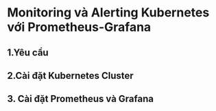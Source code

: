 # Monitoring và Alerting Kubernetes với Prometheus-Grafana

## 1.Yêu cầu

## 2.Cài đặt Kubernetes Cluster

## 3. Cài đặt Prometheus và Grafana
